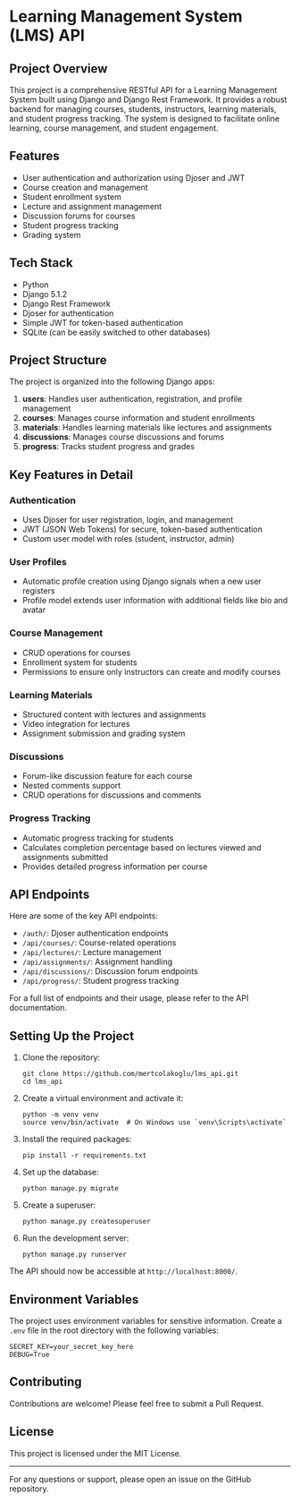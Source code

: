 # Learning Management System (LMS) API

## Project Overview

This project is a comprehensive RESTful API for a Learning Management System built using Django and Django Rest Framework. It provides a robust backend for managing courses, students, instructors, learning materials, and student progress tracking. The system is designed to facilitate online learning, course management, and student engagement.

## Features

- User authentication and authorization using Djoser and JWT
- Course creation and management
- Student enrollment system
- Lecture and assignment management
- Discussion forums for courses
- Student progress tracking
- Grading system

## Tech Stack

- Python
- Django 5.1.2
- Django Rest Framework
- Djoser for authentication
- Simple JWT for token-based authentication
- SQLite (can be easily switched to other databases)

## Project Structure

The project is organized into the following Django apps:

1. **users**: Handles user authentication, registration, and profile management
2. **courses**: Manages course information and student enrollments
3. **materials**: Handles learning materials like lectures and assignments
4. **discussions**: Manages course discussions and forums
5. **progress**: Tracks student progress and grades

## Key Features in Detail

### Authentication

- Uses Djoser for user registration, login, and management
- JWT (JSON Web Tokens) for secure, token-based authentication
- Custom user model with roles (student, instructor, admin)

### User Profiles

- Automatic profile creation using Django signals when a new user registers
- Profile model extends user information with additional fields like bio and avatar

### Course Management

- CRUD operations for courses
- Enrollment system for students
- Permissions to ensure only instructors can create and modify courses

### Learning Materials

- Structured content with lectures and assignments
- Video integration for lectures
- Assignment submission and grading system

### Discussions

- Forum-like discussion feature for each course
- Nested comments support
- CRUD operations for discussions and comments

### Progress Tracking

- Automatic progress tracking for students
- Calculates completion percentage based on lectures viewed and assignments submitted
- Provides detailed progress information per course

## API Endpoints

Here are some of the key API endpoints:

- `/auth/`: Djoser authentication endpoints
- `/api/courses/`: Course-related operations
- `/api/lectures/`: Lecture management
- `/api/assignments/`: Assignment handling
- `/api/discussions/`: Discussion forum endpoints
- `/api/progress/`: Student progress tracking

For a full list of endpoints and their usage, please refer to the API documentation.

## Setting Up the Project

1. Clone the repository:
   ```
   git clone https://github.com/mertcolakoglu/lms_api.git
   cd lms_api
   ```

2. Create a virtual environment and activate it:
   ```
   python -m venv venv
   source venv/bin/activate  # On Windows use `venv\Scripts\activate`
   ```

3. Install the required packages:
   ```
   pip install -r requirements.txt
   ```

4. Set up the database:
   ```
   python manage.py migrate
   ```

5. Create a superuser:
   ```
   python manage.py createsuperuser
   ```

6. Run the development server:
   ```
   python manage.py runserver
   ```

The API should now be accessible at `http://localhost:8000/`.

## Environment Variables

The project uses environment variables for sensitive information. Create a `.env` file in the root directory with the following variables:

```
SECRET_KEY=your_secret_key_here
DEBUG=True
```

## Contributing

Contributions are welcome! Please feel free to submit a Pull Request.

## License

This project is licensed under the MIT License.

---

For any questions or support, please open an issue on the GitHub repository.
